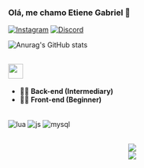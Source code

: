 ### Olá, me chamo Etiene Gabriel 🤙

[![Instagram](https://img.shields.io/badge/Instagram-E4405F?style=for-the-badge&logo=instagram&logoColor=white)](https://instagram.com/eti_gabriel)
[![Discord](https://img.shields.io/badge/Discord-7289DA?style=for-the-badge&logo=discord&logoColor=white)](https://discordapp.com/users/366371942309036034/)

![Anurag's GitHub stats](https://github-readme-stats.vercel.app/api?username=AprendiiZDEV&show_icons=true&theme=cobalt)

## <img src="https://raw.githubusercontent.com/iampavangandhi/iampavangandhi/master/gifs/Hi.gif" width="30px"></h2>
- 👨‍💻 **Back-end (Intermediary)** 
- 👨‍💻 **Front-end (Beginner)**
  
<div style="display:inline_block"><br/>
    <img align = "center" alt= "lua" src = "https://img.shields.io/badge/Lua-2C2D72?style=for-the-badge&logo=lua&logoColor=white"/>
    <img align = "center" alt= "js" src = "https://img.shields.io/badge/JavaScript-323330?style=for-the-badge&logo=javascript&logoColor=F7DF1E"/>
    <img align = "center" alt= "mysql" src = "https://img.shields.io/badge/MySQL-00000F?style=for-the-badge&logo=mysql&logoColor=white"/>
</div>

<p align="center"></br>
    <a href="https://discord.gg/MESAVhjnQG">
      <img src="https://img.shields.io/discord/701967992832917505?color=7289da&label=Prodigy%20Network&logo=discord&logoColor=ffffff&style=plastic">
    </a></br>
    <a href="mailto:etienegabriel@proton.me">
      <img src="https://img.shields.io/badge/-Gmail-c14438?style=flat-square&logo=Gmail&logoColor=white&style=plastic&link=mailto:contato@likizao.dev">
    </a>
</p>
